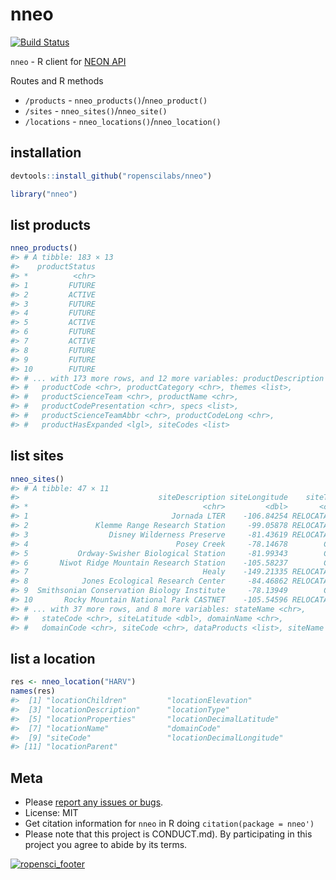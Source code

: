 nneo
====



[![Build Status](https://travis-ci.org/ropenscilabs/nneo.svg?branch=master)](https://travis-ci.org/ropenscilabs/nneo)

`nneo` - R client for [NEON API](http://data.neonscience.org/data-api)

Routes and R methods

* `/products` - `nneo_products()`/`nneo_product()`
* `/sites` - `nneo_sites()`/`nneo_site()`
* `/locations` - `nneo_locations()`/`nneo_location()`

## installation


```r
devtools::install_github("ropenscilabs/nneo")
```


```r
library("nneo")
```

## list products


```r
nneo_products()
#> # A tibble: 183 × 13
#>    productStatus
#> *          <chr>
#> 1         FUTURE
#> 2         ACTIVE
#> 3         FUTURE
#> 4         FUTURE
#> 5         ACTIVE
#> 6         FUTURE
#> 7         ACTIVE
#> 8         FUTURE
#> 9         FUTURE
#> 10        FUTURE
#> # ... with 173 more rows, and 12 more variables: productDescription <chr>,
#> #   productCode <chr>, productCategory <chr>, themes <list>,
#> #   productScienceTeam <chr>, productName <chr>,
#> #   productCodePresentation <chr>, specs <list>,
#> #   productScienceTeamAbbr <chr>, productCodeLong <chr>,
#> #   productHasExpanded <lgl>, siteCodes <list>
```

## list sites


```r
nneo_sites()
#> # A tibble: 47 × 11
#>                               siteDescription siteLongitude    siteType
#> *                                       <chr>         <dbl>       <chr>
#> 1                                Jornada LTER    -106.84254 RELOCATABLE
#> 2               Klemme Range Research Station     -99.05878 RELOCATABLE
#> 3                  Disney Wilderness Preserve     -81.43619 RELOCATABLE
#> 4                                 Posey Creek     -78.14678        CORE
#> 5           Ordway-Swisher Biological Station     -81.99343        CORE
#> 6       Niwot Ridge Mountain Research Station    -105.58237        CORE
#> 7                                       Healy    -149.21335 RELOCATABLE
#> 8            Jones Ecological Research Center     -84.46862 RELOCATABLE
#> 9  Smithsonian Conservation Biology Institute     -78.13949        CORE
#> 10       Rocky Mountain National Park CASTNET    -105.54596 RELOCATABLE
#> # ... with 37 more rows, and 8 more variables: stateName <chr>,
#> #   stateCode <chr>, siteLatitude <dbl>, domainName <chr>,
#> #   domainCode <chr>, siteCode <chr>, dataProducts <list>, siteName <chr>
```

## list a location


```r
res <- nneo_location("HARV")
names(res)
#>  [1] "locationChildren"         "locationElevation"       
#>  [3] "locationDescription"      "locationType"            
#>  [5] "locationProperties"       "locationDecimalLatitude" 
#>  [7] "locationName"             "domainCode"              
#>  [9] "siteCode"                 "locationDecimalLongitude"
#> [11] "locationParent"
```

## Meta

* Please [report any issues or bugs](https://github.com/ropenscilabs/nneo/issues).
* License: MIT
* Get citation information for `nneo` in R doing `citation(package = nneo')`
* Please note that this project is CONDUCT.md). By participating in this project you agree to abide by its terms.

[![ropensci_footer](http://ropensci.org/public_images/github_footer.png)](http://ropensci.org)
